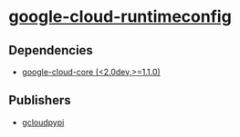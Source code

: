 # [google-cloud-runtimeconfig](https://pypi.org/project/google-cloud-runtimeconfig)

## Dependencies
- [google-cloud-core (<2.0dev,>=1.1.0)](packages/g/google-cloud-core.md)



## Publishers
- [gcloudpypi](https://pypi.org/user/gcloudpypi)

